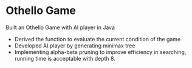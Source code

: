 Othello Game
=================

Built an Othello Game with AI player in Java

* Derived the function to evaluate the current condition of the game
* Developed AI player by generating minimax tree
* Implementing alpha-beta pruning to improve efficiency in searching, running time is acceptable with depth 8.
